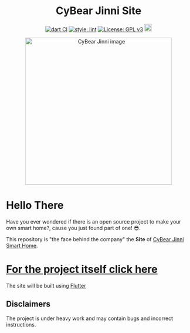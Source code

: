 <h1 align="center">CyBear Jinni Site</h1>

<div align="center">
  
[![dart CI](https://github.com/CyBear-Jinni/CBJ_App/workflows/Dart%20CI/badge.svg)](https://github.com/CyBear-Jinni/CBJ_Site/actions?query=workflow%3A%22Dart+CI%22) [![style: lint](https://img.shields.io/badge/lint-1.3.0-blue)](https://pub.dev/packages/lint) [![License: GPL v3](https://img.shields.io/badge/License-GPL%20v3-blue.svg)](https://www.gnu.org/licenses/gpl-3.0) [<img src="https://badges.frapsoft.com/os/v1/open-source-200x33.png?v=103" height="20">](https://en.wikipedia.org/wiki/Open_source) 
</div>

[<div align="center"><img alt="CyBear Jinni image" height="400" src="https://raw.githubusercontent.com/CyBear-Jinni/CBJ_Site/master/assets/fan_art/after_editing/logo_no_background.png">](https://github.com/CyBear-Jinni/CBJ_Smart-Home)
</div>

# Hello There

Have you ever wondered if there is an open source project to make your own smart home?, cause you just found part of one! 😎.

This repository is "the face behind the company" the **Site** of [CyBear Jinni Smart Home](https://github.com/CyBear-Jinni/CBJ_Smart-Home.git).


# [For the project itself click here](https://github.com/CyBear-Jinni/CBJ_Smart-Home.git)

The site will be built using [Flutter](https://flutter.dev/)

## Disclaimers

The project is under heavy work and may contain bugs and incorrect instructions.
